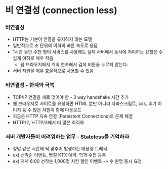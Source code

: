 # 비 연결성 (connection less)

### 비연결성

- HTTP는 기본이 연결을 유지하지 않는 모델
- 일반적으로 초 단위의 이하의 빠른 속도로 응답
- 1시간 동안 수천 명이 서비스를 사용해도 실제 서버에서 동시에 처리하는 요청은 수 십개 이하로 매우 작음
  - 웹 브라우저에서 계속 연속해서 검색 버튼을 누르지 않는다.
- 서버 자원을 매우 효율적으로 사용할 수 있음

### 비연결성 - 한계와 극복

- TCP/IP 연결을 새로 맺어야 함 - 3 way handshake 시간 추가
- 웹 브라우저로 사이트를 요청하면 HTML 뿐만 아니라 자바스크립트, css, 추가 이미지 등 수 많은 자원이 함께 다운로드
- 지금은 HTTP 지속 연결 (Persistent Connections)로 문제 해결
- HTTP/2, HTTP/3에서 더 많은 최적화

### 서버 개발자들이 어려워하는 업무 - Stateless를 기억하자

- 정말 같은 시간에 딱 맞추어 발생하는 대용량 트래픽
- ex) 선착순 이벤트, 명절 KTX 예약, 학과 수업 등록
- ex) 저녁 6:00 선착순 1,000명 치킨 할인 이벤트 -> 수 만명 동시 요청
